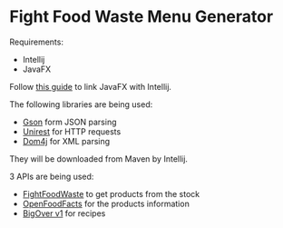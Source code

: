 # Fight Food Waste Menu Generator

Requirements:

- Intellij
- JavaFX

Follow [this guide](https://openjfx.io/openjfx-docs/) to link JavaFX with Intellij.

The following libraries are being used:

- [Gson](https://github.com/google/gson) form JSON parsing
- [Unirest](http://kong.github.io/unirest-java/) for HTTP requests
- [Dom4j](https://dom4j.github.io/) for XML parsing

They will be downloaded from Maven by Intellij.

3 APIs are being used:

- [FightFoodWaste](../ffw-api) to get products from the stock
- [OpenFoodFacts](https://en.wiki.openfoodfacts.org/API) for the products information
- [BigOver v1](http://api.bigoven.com/) for recipes